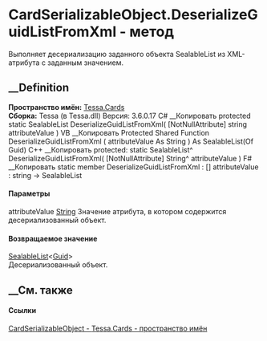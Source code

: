 # CardSerializableObject.DeserializeGuidListFromXml - метод
Выполняет десериализацию заданного объекта SealableList<Guid> из XML-атрибута
с заданным значением.
## __Definition
 **Пространство имён:** [Tessa.Cards](N_Tessa_Cards.htm)  
 **Сборка:** Tessa (в Tessa.dll) Версия: 3.6.0.17
C# __Копировать
     protected static SealableList<Guid> DeserializeGuidListFromXml(
    	[NotNullAttribute] string attributeValue
    )
VB __Копировать
     Protected Shared Function DeserializeGuidListFromXml ( 
    	<NotNullAttribute> attributeValue As String
    ) As SealableList(Of Guid)
C++ __Копировать
     protected:
    static SealableList<Guid>^ DeserializeGuidListFromXml(
    	[NotNullAttribute] String^ attributeValue
    )
F# __Копировать
     static member DeserializeGuidListFromXml : 
            [<NotNullAttribute>] attributeValue : string -> SealableList<Guid> 
#### Параметры
attributeValue [String](https://learn.microsoft.com/dotnet/api/system.string)
    Значение атрибута, в котором содержится десериализованный объект.
#### Возвращаемое значение
[SealableList](T_Tessa_Platform_Collections_SealableList_1.htm)<[Guid](https://learn.microsoft.com/dotnet/api/system.guid)>  
Десериализованный объект.
##  __См. также
#### Ссылки
[CardSerializableObject - ](T_Tessa_Cards_CardSerializableObject.htm)
[Tessa.Cards - пространство имён](N_Tessa_Cards.htm)
